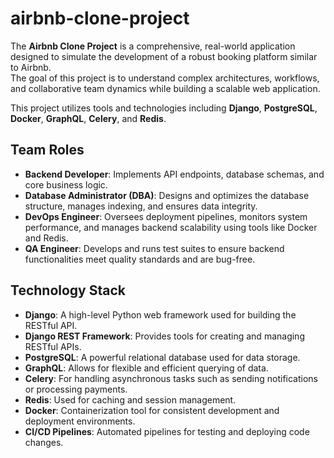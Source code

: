 # airbnb-clone-project

The **Airbnb Clone Project** is a comprehensive, real-world application designed to simulate the development of a robust booking platform similar to Airbnb.  
The goal of this project is to understand complex architectures, workflows, and collaborative team dynamics while building a scalable web application.

This project utilizes tools and technologies including **Django**, **PostgreSQL**, **Docker**, **GraphQL**, **Celery**, and **Redis**.


## Team Roles

- **Backend Developer**: Implements API endpoints, database schemas, and core business logic.  
- **Database Administrator (DBA)**: Designs and optimizes the database structure, manages indexing, and ensures data integrity.  
- **DevOps Engineer**: Oversees deployment pipelines, monitors system performance, and manages backend scalability using tools like Docker and Redis.  
- **QA Engineer**: Develops and runs test suites to ensure backend functionalities meet quality standards and are bug-free.


## Technology Stack

- **Django**: A high-level Python web framework used for building the RESTful API.
- **Django REST Framework**: Provides tools for creating and managing RESTful APIs.
- **PostgreSQL**: A powerful relational database used for data storage.
- **GraphQL**: Allows for flexible and efficient querying of data.
- **Celery**: For handling asynchronous tasks such as sending notifications or processing payments.
- **Redis**: Used for caching and session management.
- **Docker**: Containerization tool for consistent development and deployment environments.
- **CI/CD Pipelines**: Automated pipelines for testing and deploying code changes.
